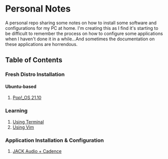 # Personal Notes

A personal repo sharing some notes on how to install some software and configurations for my PC at home. I'm creating this as I find it's starting to be difficult to remember the process on how to configure some applications when I haven't done it in a while...And sometimes the documentation on these applications are horrendous.

## Table of Contents

### Fresh Distro Installation
#### Ubuntu-based
1. [Pop!_OS 21.10](POPSETUP.md)

### Learning
1. [Using Terminal](TERMINAL.md)
2. [Using Vim](VIM.md)

### Application Installation & Configuration
1. [JACK Audio + Cadence](JACK.md)
